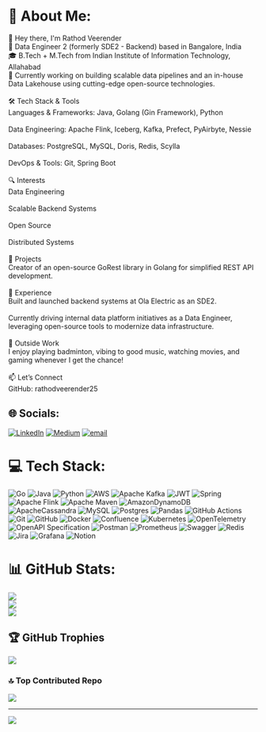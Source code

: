 # 💫 About Me:
👋 Hey there, I'm Rathod Veerender<br>🚀 Data Engineer 2 (formerly SDE2 - Backend) based in Bangalore, India<br>🎓 B.Tech + M.Tech from Indian Institute of Information Technology, Allahabad<br>💼 Currently working on building scalable data pipelines and an in-house Data Lakehouse using cutting-edge open-source technologies.<br><br>🛠️ Tech Stack & Tools<br>Languages & Frameworks: Java, Golang (Gin Framework), Python<br><br>Data Engineering: Apache Flink, Iceberg, Kafka, Prefect, PyAirbyte, Nessie<br><br>Databases: PostgreSQL, MySQL, Doris, Redis, Scylla<br><br>DevOps & Tools: Git, Spring Boot<br><br>🔍 Interests<br>Data Engineering<br><br>Scalable Backend Systems<br><br>Open Source<br><br>Distributed Systems<br><br>🌟 Projects<br>Creator of an open-source GoRest library in Golang for simplified REST API development.<br><br>💼 Experience<br>Built and launched backend systems at Ola Electric as an SDE2.<br><br>Currently driving internal data platform initiatives as a Data Engineer, leveraging open-source tools to modernize data infrastructure.<br><br>🎯 Outside Work<br>I enjoy playing badminton, vibing to good music, watching movies, and gaming whenever I get the chance!<br><br>📫 Let’s Connect<br>GitHub: rathodveerender25


## 🌐 Socials:
[![LinkedIn](https://img.shields.io/badge/LinkedIn-%230077B5.svg?logo=linkedin&logoColor=white)](https://linkedin.com/in/https://www.linkedin.com/in/rathod-veerender-97371a11b/) [![Medium](https://img.shields.io/badge/Medium-12100E?logo=medium&logoColor=white)](https://medium.com/@rathodveerender25) [![email](https://img.shields.io/badge/Email-D14836?logo=gmail&logoColor=white)](mailto:rathodveerender25@gmail.com) 

# 💻 Tech Stack:
![Go](https://img.shields.io/badge/go-%2300ADD8.svg?style=for-the-badge&logo=go&logoColor=white) ![Java](https://img.shields.io/badge/java-%23ED8B00.svg?style=for-the-badge&logo=openjdk&logoColor=white) ![Python](https://img.shields.io/badge/python-3670A0?style=for-the-badge&logo=python&logoColor=ffdd54) ![AWS](https://img.shields.io/badge/AWS-%23FF9900.svg?style=for-the-badge&logo=amazon-aws&logoColor=white) ![Apache Kafka](https://img.shields.io/badge/Apache%20Kafka-000?style=for-the-badge&logo=apachekafka) ![JWT](https://img.shields.io/badge/JWT-black?style=for-the-badge&logo=JSON%20web%20tokens) ![Spring](https://img.shields.io/badge/spring-%236DB33F.svg?style=for-the-badge&logo=spring&logoColor=white) ![Apache Flink](https://img.shields.io/badge/Apache%20Flink-E6526F?style=for-the-badge&logo=Apache%20Flink&logoColor=white) ![Apache Maven](https://img.shields.io/badge/Apache%20Maven-C71A36?style=for-the-badge&logo=Apache%20Maven&logoColor=white) ![AmazonDynamoDB](https://img.shields.io/badge/Amazon%20DynamoDB-4053D6?style=for-the-badge&logo=Amazon%20DynamoDB&logoColor=white) ![ApacheCassandra](https://img.shields.io/badge/cassandra-%231287B1.svg?style=for-the-badge&logo=apache-cassandra&logoColor=white) ![MySQL](https://img.shields.io/badge/mysql-4479A1.svg?style=for-the-badge&logo=mysql&logoColor=white) ![Postgres](https://img.shields.io/badge/postgres-%23316192.svg?style=for-the-badge&logo=postgresql&logoColor=white) ![Pandas](https://img.shields.io/badge/pandas-%23150458.svg?style=for-the-badge&logo=pandas&logoColor=white) ![GitHub Actions](https://img.shields.io/badge/github%20actions-%232671E5.svg?style=for-the-badge&logo=githubactions&logoColor=white) ![Git](https://img.shields.io/badge/git-%23F05033.svg?style=for-the-badge&logo=git&logoColor=white) ![GitHub](https://img.shields.io/badge/github-%23121011.svg?style=for-the-badge&logo=github&logoColor=white) ![Docker](https://img.shields.io/badge/docker-%230db7ed.svg?style=for-the-badge&logo=docker&logoColor=white) ![Confluence](https://img.shields.io/badge/confluence-%23172BF4.svg?style=for-the-badge&logo=confluence&logoColor=white) ![Kubernetes](https://img.shields.io/badge/kubernetes-%23326ce5.svg?style=for-the-badge&logo=kubernetes&logoColor=white) ![OpenTelemetry](https://img.shields.io/badge/OpenTelemetry-FFFFFF?&style=for-the-badge&logo=opentelemetry&logoColor=black) ![OpenAPI Specification](https://img.shields.io/badge/openapiinitiative-%23000000.svg?style=for-the-badge&logo=openapiinitiative&logoColor=white) ![Postman](https://img.shields.io/badge/Postman-FF6C37?style=for-the-badge&logo=postman&logoColor=white) ![Prometheus](https://img.shields.io/badge/Prometheus-E6522C?style=for-the-badge&logo=Prometheus&logoColor=white) ![Swagger](https://img.shields.io/badge/-Swagger-%23Clojure?style=for-the-badge&logo=swagger&logoColor=white) ![Redis](https://img.shields.io/badge/redis-%23DD0031.svg?style=for-the-badge&logo=redis&logoColor=white) ![Jira](https://img.shields.io/badge/jira-%230A0FFF.svg?style=for-the-badge&logo=jira&logoColor=white) ![Grafana](https://img.shields.io/badge/grafana-%23F46800.svg?style=for-the-badge&logo=grafana&logoColor=white) ![Notion](https://img.shields.io/badge/Notion-%23000000.svg?style=for-the-badge&logo=notion&logoColor=white)
# 📊 GitHub Stats:
![](https://github-readme-stats.vercel.app/api?username=xander1235&theme=dark&hide_border=false&include_all_commits=true&count_private=true)<br/>
![](https://nirzak-streak-stats.vercel.app/?user=xander1235&theme=dark&hide_border=false)<br/>
![](https://github-readme-stats.vercel.app/api/top-langs/?username=xander1235&theme=dark&hide_border=false&include_all_commits=true&count_private=true&layout=compact)

## 🏆 GitHub Trophies
![](https://github-profile-trophy.vercel.app/?username=xander1235&theme=radical&no-frame=true&no-bg=true&margin-w=4)

### 🔝 Top Contributed Repo
![](https://github-contributor-stats.vercel.app/api?username=xander1235&limit=5&theme=dark&combine_all_yearly_contributions=true)

---
[![](https://visitcount.itsvg.in/api?id=xander1235&icon=0&color=0)](https://visitcount.itsvg.in)

<!-- Proudly created with GPRM ( https://gprm.itsvg.in ) -->
